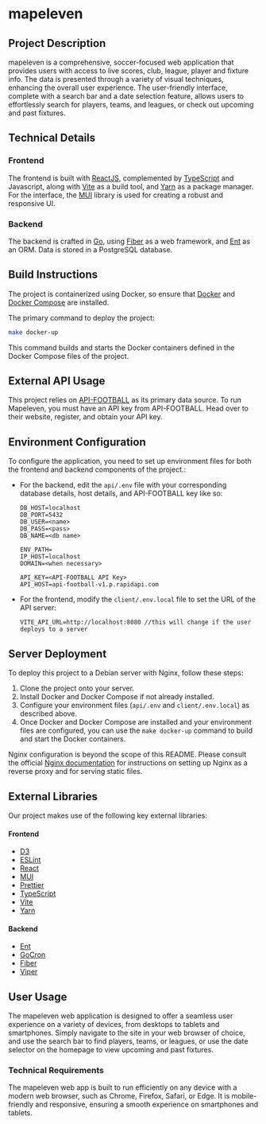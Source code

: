 # mapeleven

## Project Description
mapeleven is a comprehensive, soccer-focused web application that provides users with access to live scores, club, league, player and fixture info. The data is presented through a variety of visual techniques, enhancing the overall user experience. The user-friendly interface, complete with a search bar and a date selection feature, allows users to effortlessly search for players, teams, and leagues, or check out upcoming and past fixtures.

## Technical Details

### Frontend

The frontend is built with [ReactJS](https://reactjs.org/), complemented by [TypeScript](https://www.typescriptlang.org/) and Javascript, along with [Vite](https://vitejs.dev/) as a build tool, and [Yarn](https://yarnpkg.com) as a package manager. For the interface, the [MUI](https://mui.com/) library is used for creating a robust and responsive UI.

### Backend

The backend is crafted in [Go](https://golang.org/), using [Fiber](https://gofiber.io/) as a web framework, and [Ent](https://entgo.io/) as an ORM. Data is stored in a PostgreSQL database.

## Build Instructions

The project is containerized using Docker, so ensure that [Docker](https://www.docker.com/) and [Docker Compose](https://docs.docker.com/compose/) are installed.

The primary command to deploy the project:

```bash
make docker-up
```

This command builds and starts the Docker containers defined in the Docker Compose files of the project.

## External API Usage

This project relies on [API-FOOTBALL](https://www.api-football.com/) as its primary data source. To run Mapeleven, you must have an API key from API-FOOTBALL. Head over to their website, register, and obtain your API key.

## Environment Configuration

To configure the application, you need to set up environment files for both the frontend and backend components of the project.:
-  For the backend, edit the `api/.env` file with your corresponding database details, host details, and API-FOOTBALL key like so:
    ```
    DB_HOST=localhost
    DB_PORT=5432
    DB_USER=<name>
    DB_PASS=<pass>
    DB_NAME=<db name>

    ENV_PATH=
    IP_HOST=localhost
    DOMAIN=<when necessary>

    API_KEY=<API-FOOTBALL API Key>
    API_HOST=api-football-v1.p.rapidapi.com
    ```

-  For the frontend, modify the `client/.env.local` file to set the URL of the API server:
    ```
    VITE_API_URL=http://localhost:8080 //this will change if the user deploys to a server
    ```

## Server Deployment

To deploy this project to a Debian server with Nginx, follow these steps:

1. Clone the project onto your server.
2. Install Docker and Docker Compose if not already installed.
3. Configure your environment files (`api/.env` and `client/.env.local`) as described above.
4. Once Docker and Docker Compose are installed and your environment files are configured, you can use the `make docker-up` command to build and start the Docker containers.

Nginx configuration is beyond the scope of this README. Please consult the official [Nginx documentation](https://nginx.org/en/docs/) for instructions on setting up Nginx as a reverse proxy and for serving static files.


## External Libraries
Our project makes use of the following key external libraries:

#### Frontend
* [D3](https://d3js.org/)
* [ESLint](https://eslint.org/)
* [React](https://reactjs.org/)
* [MUI](https://mui.com/)
* [Prettier](https://prettier.io/)
* [TypeScript](https://www.typescriptlang.org/)
* [Vite](https://vitejs.dev/)
* [Yarn](https://yarnpkg.com)

#### Backend
* [Ent](https://entgo.io/ent)
* [GoCron](https://github.com/go-co-op/gocron)
* [Fiber](https://github.com/gofiber/fiber/v2)
* [Viper](https://github.com/spf13/viper)

## User Usage

The mapeleven web application is designed to offer a seamless user experience on a variety of devices, from desktops to tablets and smartphones. Simply navigate to the site in your web browser of choice, and use the search bar to find players, teams, or leagues, or use the date selector on the homepage to view upcoming and past fixtures.

### Technical Requirements

The mapeleven web app is built to run efficiently on any device with a modern web browser, such as Chrome, Firefox, Safari, or Edge. It is mobile-friendly and responsive, ensuring a smooth experience on smartphones and tablets.